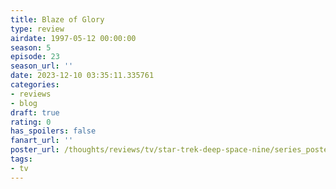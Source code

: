 ```yaml
---
title: Blaze of Glory
type: review
airdate: 1997-05-12 00:00:00
season: 5
episode: 23
season_url: ''
date: 2023-12-10 03:35:11.335761
categories:
- reviews
- blog
draft: true
rating: 0
has_spoilers: false
fanart_url: ''
poster_url: /thoughts/reviews/tv/star-trek-deep-space-nine/series_poster.jpg
tags:
- tv
---
```


